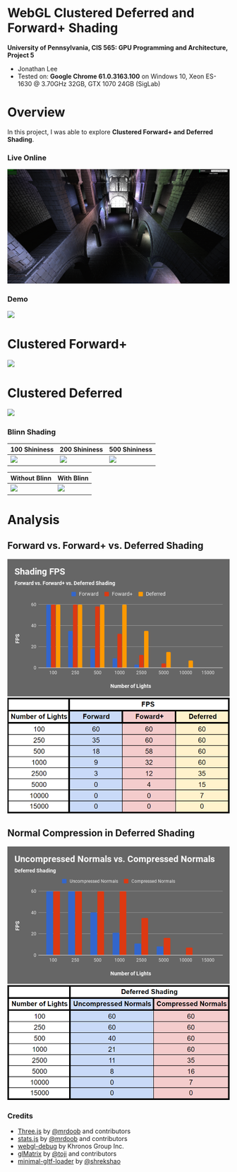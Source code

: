 WebGL Clustered Deferred and Forward+ Shading
======================

**University of Pennsylvania, CIS 565: GPU Programming and Architecture, Project 5**

* Jonathan Lee
* Tested on: **Google Chrome 61.0.3163.100** on
  Windows 10, Xeon ES-1630 @ 3.70GHz 32GB, GTX 1070 24GB (SigLab)

# Overview

In this project, I was able to explore **Clustered Forward+ and Deferred Shading**. 

### Live Online

[![](images/blinn.PNG)](http://TODO.github.io/Project5B-WebGL-Deferred-Shading)

### Demo

![](images/shading.gif)

# Clustered Forward+

![](images/forward+.gif)

# Clustered Deferred

![](images/deferred.gif)

### Blinn Shading

| 100 Shininess             | 200 Shininess              | 500 Shininess            | 
|---------------------------|----------------------------|--------------------------|
| ![](images/100shine.gif)  | ![](images/200shine.gif)   | ![](images/500shine.gif) |  


| Without Blinn             | With Blinn                       | 
|---------------------------|----------------------------------|
| ![](images/500lights.gif) | ![](images/500lightsblinn.gif)   |

# Analysis

## Forward vs. Forward+ vs. Deferred Shading

![](images/shadingchart.png)
![](images/shadingfps.PNG)

## Normal Compression in Deferred Shading

![](images/deferredchart.png)
![](images/deferredfps.PNG)


### Credits

* [Three.js](https://github.com/mrdoob/three.js) by [@mrdoob](https://github.com/mrdoob) and contributors
* [stats.js](https://github.com/mrdoob/stats.js) by [@mrdoob](https://github.com/mrdoob) and contributors
* [webgl-debug](https://github.com/KhronosGroup/WebGLDeveloperTools) by Khronos Group Inc.
* [glMatrix](https://github.com/toji/gl-matrix) by [@toji](https://github.com/toji) and contributors
* [minimal-gltf-loader](https://github.com/shrekshao/minimal-gltf-loader) by [@shrekshao](https://github.com/shrekshao)
